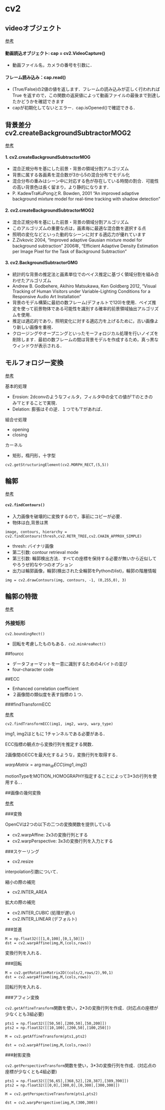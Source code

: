 # cv2

## videoオブジェクト

[参考](http://labs.eecs.tottori-u.ac.jp/sd/Member/oyamada/OpenCV/html/py_tutorials/py_gui/py_video_display/py_video_display.html)

#### 動画読込オブジェクト: cap = cv2.VideoCapture()

* 動画ファイル名，カメラの番号を引数に．

#### フレーム読み込み：cap.read() 

* (True/False)の2値の値を返します．フレームの読み込みが正しく行われれば True を返すので，この関数の返戻値によって動画ファイルの最後まで到達したかどうかを確認できます
* capが初期化してないとエラー．cap.isOpened()で確認できる．


## 背景差分　cv2.createBackgroundSubtractorMOG2

[参考](http://labs.eecs.tottori-u.ac.jp/sd/Member/oyamada/OpenCV/html/py_tutorials/py_video/py_bg_subtraction/py_bg_subtraction.html#backgroundsubtractormog2)

#### 1. cv2.createBackgroundSubtractorMOG

* 混合正規分布を基にした前景・背景の領域分割アルゴリズム
* 背景に属する各画素を混合数が3から5の混合分布でモデル化
* 混合分布の重みはシーン中に対応する色が存在している時間の割合．可能性の高い背景色は長く留まり，より静的になります．
* P. KadewTraKuPongとR. Bowden, 2001 “An improved adaptive background mixture model for real-time tracking with shadow detection” 

#### 2. cv2.createBackgroundSubtractorMOG2

* 混合正規分布を基にした前景・背景の領域分割アルゴリズム
* このアルゴリズムの重要な点は，画素毎に最適な混合数を選択する点
* 照明の変化などといった動的なシーンに対する適応力が優れています
* Z.Zivkovic 2004, “Improved adaptive Gausian mixture model for background subtraction” 2006年, “Efficient Adaptive Density Estimation per Image Pixel for the Task of Background Subtraction” 


#### 3. cv2.BackgroundSubtractorGMG

* 統計的な背景の推定法と画素単位でのベイス推定に基づく領域分割を組み合わせたアルゴリズム
* Andrew B. Godbehere, Akihiro Matsukawa, Ken Goldberg 2012, “Visual Tracking of Human Visitors under Variable-Lighting Conditions for a Responsive Audio Art Installation”
* 背景のモデル構築に最初の数フレーム(デフォルトで120)を使用．ベイズ推定を使って前景物体である可能性を識別する確率的前景領域抽出アルゴリズムを使用．
*  推定は適応的であり，照明変化に対する適応力を上げるために，古い画像より新しい画像を重視．
* クロージングやオープニングといったモーフォロジカル処理を行いノイズを削除します．最初の数フレームの間は背景モデルを作成するため，真っ黒なウィンドウが表示される．

## モルフォロジー変換

[参考](http://labs.eecs.tottori-u.ac.jp/sd/Member/oyamada/OpenCV/html/py_tutorials/py_imgproc/py_morphological_ops/py_morphological_ops.html)

基本的処理

* Erosion: 2dconvのようなフィルタ，フィルタ中の全ての値が'1'のときのみ'1'とすることで実現．
* Delation: 膨張はその逆．１つでも'1'があれば．

組合せ処理

* opening
* closing

カーネル

* 矩形，楕円形，十字型

`cv2.getStructuringElement(cv2.MORPH_RECT,(5,5))`

## 輪郭

[参考](http://labs.eecs.tottori-u.ac.jp/sd/Member/oyamada/OpenCV/html/py_tutorials/py_imgproc/py_contours/py_contours_begin/py_contours_begin.html)

#### `cv2.findContours()`

* 入力画像を破壊的に変換するので，事前にコピーが必要．
* 物体は白,背景は黒

`image, contours, hierarchy = cv2.findContours(thresh,cv2.RETR_TREE,cv2.CHAIN_APPROX_SIMPLE)`

* thresh: バイナリ画像
* 第二引数: contour retrieval mode
* 第三引数: 輪郭検出方法．すべての座標を保持する必要が無いから近似してやろうぜ的なやつのオプション
* 出力は輪郭画像，輪郭(検出された全輪郭をPythonのlist)，輪郭の階層情報

`img = cv2.drawContours(img, contours, -1, (0,255,0), 3)`	

## 輪郭の特徴

[参考](http://labs.eecs.tottori-u.ac.jp/sd/Member/oyamada/OpenCV/html/py_tutorials/py_imgproc/py_contours/py_contour_features/py_contour_features.html)

### 外接矩形

`cv2.boundingRect()`

* 回転を考慮したものもある．`cv2.minAreaRect() `


##fourcc

* データフォーマットを一意に識別するための4バイトの並び
* four-character code

##ECC

* Enhanced correlation coefficient
* ２画像間の類似度を表す指標の１つ．

###findTransformECC

[参考](http://docs.opencv.org/3.0-beta/modules/video/doc/motion_analysis_and_object_tracking.html#findtransformecc)

`cv2.findTransformECC(img1, img2, warp, warp_type)`

img1, img2はともに 1チャンネルである必要がある．

ECC指標の観点から変換行列を推定する関数．

2画像間のECCを最大化するような，変換行列を取得する．

$warpMatrix = \arg \max_W ECC(img1, img2)$

motionTypeをMOTION_HOMOGRAPHY指定することによって3*3の行列を使用する．．


##画像の幾何変換

[参考](http://labs.eecs.tottori-u.ac.jp/sd/Member/oyamada/OpenCV/html/py_tutorials/py_imgproc/py_geometric_transformations/py_geometric_transformations.html)


###変換

OpenCVは2つの以下の二つの変換関数を提供している

* cv2.warpAffine: 2x3の変換行列とする
* cv2.warpPerspective: 3x3の変換行列を入力とする

###スケーリング

* cv2.resize

interpolation引数について．

縮小の際の補完

* cv2.INTER_AREA

拡大の際の補完

* cv2.INTER_CUBIC (処理が遅い)
* cv2.INTER_LINEAR (デフォルト)


###並進

```
M = np.float32([[1,0,100],[0,1,50]])
dst = cv2.warpAffine(img,M,(cols,rows))
```

変換行列を入れる．


###回転

```
M = cv2.getRotationMatrix2D((cols/2,rows/2),90,1)
dst = cv2.warpAffine(img,M,(cols,rows))

```

回転行列を入れる．


###アフィン変換

`cv2.getAffineTransform`関数を使い，2*3の変換行列を作成．(対応点の座標が少なくとも3組必要)

```
pts1 = np.float32([[50,50],[200,50],[50,200]])
pts2 = np.float32([[10,100],[200,50],[100,250]])

M = cv2.getAffineTransform(pts1,pts2)

dst = cv2.warpAffine(img,M,(cols,rows))
```

###射影変換

`cv2.getPerspectiveTransform`関数を使い，3*3の変換行列を作成．(対応点の座標が少なくとも4組必要)

```
pts1 = np.float32([[56,65],[368,52],[28,387],[389,390]])
pts2 = np.float32([[0,0],[300,0],[0,300],[300,300]])

M = cv2.getPerspectiveTransform(pts1,pts2)

dst = cv2.warpPerspective(img,M,(300,300))
```